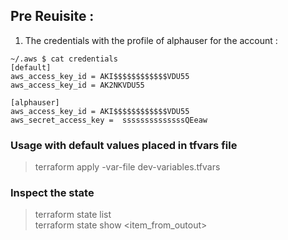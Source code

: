 
## Pre Reuisite :

 1. The credentials with the profile of alphauser for the account :  
  ```
  ~/.aws $ cat credentials
[default]
aws_access_key_id = AKI$$$$$$$$$$$$VDU55 
aws_access_key_id = AK2NKVDU55 

[alphauser]
aws_access_key_id = AKI$$$$$$$$$$$$VDU55 
aws_secret_access_key =  ssssssssssssssQEeaw
  ```

### Usage with default values placed in tfvars file

 > terraform apply -var-file dev-variables.tfvars

### Inspect the state

 > terraform state list  
 > terraform state show <item_from_outout>  
